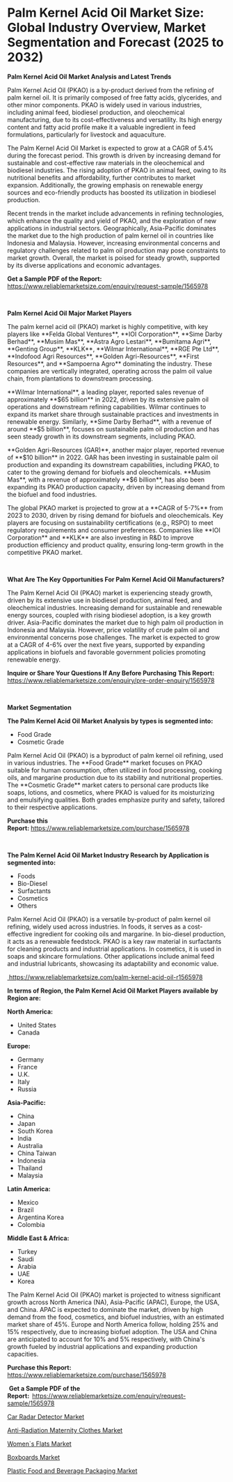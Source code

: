 <p><h1>Palm Kernel Acid Oil Market Size: Global Industry Overview, Market Segmentation and Forecast (2025 to 2032)</h1></p><p><strong>Palm Kernel Acid Oil Market Analysis and Latest Trends</strong></p>
<p><p>Palm Kernel Acid Oil (PKAO) is a by-product derived from the refining of palm kernel oil. It is primarily composed of free fatty acids, glycerides, and other minor components. PKAO is widely used in various industries, including animal feed, biodiesel production, and oleochemical manufacturing, due to its cost-effectiveness and versatility. Its high energy content and fatty acid profile make it a valuable ingredient in feed formulations, particularly for livestock and aquaculture.</p><p>The Palm Kernel Acid Oil Market is expected to grow at a CAGR of 5.4% during the forecast period. This growth is driven by increasing demand for sustainable and cost-effective raw materials in the oleochemical and biodiesel industries. The rising adoption of PKAO in animal feed, owing to its nutritional benefits and affordability, further contributes to market expansion. Additionally, the growing emphasis on renewable energy sources and eco-friendly products has boosted its utilization in biodiesel production.</p><p>Recent trends in the market include advancements in refining technologies, which enhance the quality and yield of PKAO, and the exploration of new applications in industrial sectors. Geographically, Asia-Pacific dominates the market due to the high production of palm kernel oil in countries like Indonesia and Malaysia. However, increasing environmental concerns and regulatory challenges related to palm oil production may pose constraints to market growth. Overall, the market is poised for steady growth, supported by its diverse applications and economic advantages.</p></p>
<p><strong>Get a Sample PDF of the Report:&nbsp;</strong> <a href="https://www.reliablemarketsize.com/enquiry/request-sample/1565978?utm_campaign=2267&utm_medium=2&utm_source=Github&utm_content=ia&utm_term=25012025&utm_id=palm-kernel-acid-oil">https://www.reliablemarketsize.com/enquiry/request-sample/1565978</a></p>
<p>&nbsp;</p>
<p><strong>Palm Kernel Acid Oil Major Market Players</strong></p>
<p><p>The palm kernel acid oil (PKAO) market is highly competitive, with key players like **Felda Global Ventures**, **IOI Corporation**, **Sime Darby Berhad**, **Musim Mas**, **Astra Agro Lestari**, **Bumitama Agri**, **Genting Group**, **KLK**, **Wilmar International**, **RGE Pte Ltd**, **Indofood Agri Resources**, **Golden Agri-Resources**, **First Resources**, and **Sampoerna Agro** dominating the industry. These companies are vertically integrated, operating across the palm oil value chain, from plantations to downstream processing.</p><p>**Wilmar International**, a leading player, reported sales revenue of approximately **$65 billion** in 2022, driven by its extensive palm oil operations and downstream refining capabilities. Wilmar continues to expand its market share through sustainable practices and investments in renewable energy. Similarly, **Sime Darby Berhad**, with a revenue of around **$5 billion**, focuses on sustainable palm oil production and has seen steady growth in its downstream segments, including PKAO.</p><p>**Golden Agri-Resources (GAR)**, another major player, reported revenue of **$10 billion** in 2022. GAR has been investing in sustainable palm oil production and expanding its downstream capabilities, including PKAO, to cater to the growing demand for biofuels and oleochemicals. **Musim Mas**, with a revenue of approximately **$6 billion**, has also been expanding its PKAO production capacity, driven by increasing demand from the biofuel and food industries.</p><p>The global PKAO market is projected to grow at a **CAGR of 5-7%** from 2023 to 2030, driven by rising demand for biofuels and oleochemicals. Key players are focusing on sustainability certifications (e.g., RSPO) to meet regulatory requirements and consumer preferences. Companies like **IOI Corporation** and **KLK** are also investing in R&D to improve production efficiency and product quality, ensuring long-term growth in the competitive PKAO market.</p></p>
<p>&nbsp;</p>
<p><strong>What Are The Key Opportunities For Palm Kernel Acid Oil Manufacturers?</strong></p>
<p><p>The Palm Kernel Acid Oil (PKAO) market is experiencing steady growth, driven by its extensive use in biodiesel production, animal feed, and oleochemical industries. Increasing demand for sustainable and renewable energy sources, coupled with rising biodiesel adoption, is a key growth driver. Asia-Pacific dominates the market due to high palm oil production in Indonesia and Malaysia. However, price volatility of crude palm oil and environmental concerns pose challenges. The market is expected to grow at a CAGR of 4-6% over the next five years, supported by expanding applications in biofuels and favorable government policies promoting renewable energy.</p></p>
<p><strong>Inquire or Share Your Questions If Any Before Purchasing This Report:</strong> <a href="https://www.reliablemarketsize.com/enquiry/pre-order-enquiry/1565978?utm_campaign=2267&utm_medium=2&utm_source=Github&utm_content=ia&utm_term=25012025&utm_id=palm-kernel-acid-oil">https://www.reliablemarketsize.com/enquiry/pre-order-enquiry/1565978</a></p>
<p>&nbsp;</p>
<p><strong>Market Segmentation</strong></p>
<p><strong>The Palm Kernel Acid Oil Market Analysis by types is segmented into:</strong></p>
<p><ul><li>Food Grade</li><li>Cosmetic Grade</li></ul></p>
<p><p>Palm Kernel Acid Oil (PKAO) is a byproduct of palm kernel oil refining, used in various industries. The **Food Grade** market focuses on PKAO suitable for human consumption, often utilized in food processing, cooking oils, and margarine production due to its stability and nutritional properties. The **Cosmetic Grade** market caters to personal care products like soaps, lotions, and cosmetics, where PKAO is valued for its moisturizing and emulsifying qualities. Both grades emphasize purity and safety, tailored to their respective applications.</p></p>
<p><strong>Purchase this Report:&nbsp;</strong><a href="https://www.reliablemarketsize.com/purchase/1565978?utm_campaign=2267&utm_medium=2&utm_source=Github&utm_content=ia&utm_term=25012025&utm_id=palm-kernel-acid-oil">https://www.reliablemarketsize.com/purchase/1565978</a></p>
<p>&nbsp;</p>
<p><strong>The Palm Kernel Acid Oil Market Industry Research by Application is segmented into:</strong></p>
<p><ul><li>Foods</li><li>Bio-Diesel</li><li>Surfactants</li><li>Cosmetics</li><li>Others</li></ul></p>
<p><p>Palm Kernel Acid Oil (PKAO) is a versatile by-product of palm kernel oil refining, widely used across industries. In foods, it serves as a cost-effective ingredient for cooking oils and margarine. In bio-diesel production, it acts as a renewable feedstock. PKAO is a key raw material in surfactants for cleaning products and industrial applications. In cosmetics, it is used in soaps and skincare formulations. Other applications include animal feed and industrial lubricants, showcasing its adaptability and economic value.</p></p>
<p><a href="https://www.reliablemarketsize.com/palm-kernel-acid-oil-r1565978?utm_campaign=2267&utm_medium=2&utm_source=Github&utm_content=ia&utm_term=25012025&utm_id=palm-kernel-acid-oil">&nbsp;https://www.reliablemarketsize.com/palm-kernel-acid-oil-r1565978</a></p>
<p><strong>In terms of Region, the Palm Kernel Acid Oil Market Players available by Region are:</strong></p>
<p>
    <p> <strong> North America: </strong>
        <ul>
            <li>United States</li>
            <li>Canada</li>
        </ul>
        </p> 
    <p> <strong> Europe: </strong>
        <ul>
            <li>Germany</li>
            <li>France</li>
            <li>U.K.</li>
            <li>Italy</li>
            <li>Russia</li>
        </ul>
        </p> 
    <p> <strong> Asia-Pacific: </strong>
        <ul>
            <li>China</li>
            <li>Japan</li>
            <li>South Korea</li>
            <li>India</li>
            <li>Australia</li>
            <li>China Taiwan</li>
            <li>Indonesia</li>
            <li>Thailand</li>
            <li>Malaysia</li>
        </ul>
        </p> 
    <p> <strong> Latin America: </strong>
        <ul>
            <li>Mexico</li>
            <li>Brazil</li>
            <li>Argentina Korea</li>
            <li>Colombia</li>
        </ul>
        </p> 
    <p> <strong> Middle East & Africa: </strong>
        <ul>
            <li>Turkey</li>
            <li>Saudi</li>
            <li>Arabia</li>
            <li>UAE</li>
            <li>Korea</li>
        </ul>
    </p>
    </p>
<p><p>The Palm Kernel Acid Oil (PKAO) market is projected to witness significant growth across North America (NA), Asia-Pacific (APAC), Europe, the USA, and China. APAC is expected to dominate the market, driven by high demand from the food, cosmetics, and biofuel industries, with an estimated market share of 45%. Europe and North America follow, holding 25% and 15% respectively, due to increasing biofuel adoption. The USA and China are anticipated to account for 10% and 5% respectively, with China's growth fueled by industrial applications and expanding production capacities.</p></p>
<p><strong>Purchase this Report: </strong><a href="https://www.reliablemarketsize.com/purchase/1565978?utm_campaign=2267&utm_medium=2&utm_source=Github&utm_content=ia&utm_term=25012025&utm_id=palm-kernel-acid-oil">https://www.reliablemarketsize.com/purchase/1565978</a></p>
<p>&nbsp;<strong>Get a Sample PDF of the Report:&nbsp;&nbsp;</strong><a href="https://www.reliablemarketsize.com/enquiry/request-sample/1565978?utm_campaign=2267&utm_medium=2&utm_source=Github&utm_content=ia&utm_term=25012025&utm_id=palm-kernel-acid-oil">https://www.reliablemarketsize.com/enquiry/request-sample/1565978</a></p>
<p><strong></strong></p>
<p><p><a href="https://www.linkedin.com/pulse/market-dynamics-projected-growth-car-radar-detector-cagr-nvfzf?utm_campaign=2267&utm_medium=2&utm_source=Github&utm_content=ia&utm_term=25012025&utm_id=palm-kernel-acid-oil">Car Radar Detector Market</a></p><p><a href="https://www.linkedin.com/pulse/anti-radiation-maternity-clothes-market-pulse-105-expansion-c1bec?utm_campaign=2267&utm_medium=2&utm_source=Github&utm_content=ia&utm_term=25012025&utm_id=palm-kernel-acid-oil">Anti-Radiation Maternity Clothes Market</a></p><p><a href="https://www.linkedin.com/pulse/womens-flats-market-report-in-depth-trends-insights-projected-pfrmf?utm_campaign=2267&utm_medium=2&utm_source=Github&utm_content=ia&utm_term=25012025&utm_id=palm-kernel-acid-oil">Women`s Flats Market</a></p><p><a href="https://www.linkedin.com/pulse/projecting-growth-boxboards-market-insights-expected-cagr-111-period-wpprc?utm_campaign=2267&utm_medium=2&utm_source=Github&utm_content=ia&utm_term=25012025&utm_id=palm-kernel-acid-oil">Boxboards Market</a></p><p><a href="https://www.linkedin.com/pulse/growth-forecast-plastic-food-beverage-packaging-industry-rvf0f?utm_campaign=2267&utm_medium=2&utm_source=Github&utm_content=ia&utm_term=25012025&utm_id=palm-kernel-acid-oil">Plastic Food and Beverage Packaging Market</a></p></p>